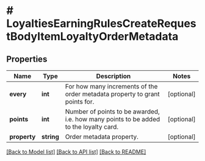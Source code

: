 # # LoyaltiesEarningRulesCreateRequestBodyItemLoyaltyOrderMetadata

## Properties

Name | Type | Description | Notes
------------ | ------------- | ------------- | -------------
**every** | **int** | For how many increments of the order metadata property to grant points for. | [optional]
**points** | **int** | Number of points to be awarded, i.e. how many points to be added to the loyalty card. | [optional]
**property** | **string** | Order metadata property. | [optional]

[[Back to Model list]](../../README.md#models) [[Back to API list]](../../README.md#endpoints) [[Back to README]](../../README.md)
